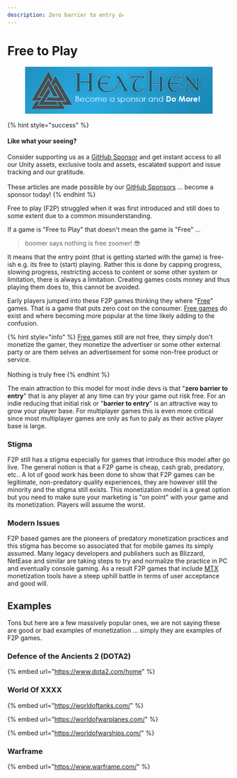```yaml
---
description: Zero barrier to entry 👍
---
```


# Free to Play

<figure><img src="../../../../.gitbook/assets/512x128 Sponsor Banner.png" alt="Become a sponsor and Do More"><figcaption></figcaption></figure>

{% hint style="success" %}
#### Like what your seeing?

Consider supporting us as a [GitHub Sponsor](../../../../where-to-buy/become-a-sponsor.md) and get instant access to all our Unity assets, exclusive tools and assets, escalated support and issue tracking and our gratitude.\
\
These articles are made possible by our [GitHub Sponsors](https://github.com/sponsors/heathen-engineering) ... become a sponsor today!
{% endhint %}

Free to play (F2P) struggled when it was first introduced and still does to some extent due to a common misunderstanding.

If a game is "Free to Play" that doesn't mean the game is "Free" …&#x20;

> boomer says nothing is free zoomer! 😎

It means that the entry point (that is getting started with the game) is free-ish e.g. its free to (start) playing. Rather this is done by capping progress, slowing progress, restricting access to content or some other system or limitation, there is always a limitation. Creating games costs money and thus playing them does to, this cannot be avoided.

Early players jumped into these F2P games thinking they where "[Free](free.md)" games. That is a game that puts zero cost on the consumer. [Free games](free.md) do exist and where becoming more popular at the time likely adding to the confusion.

{% hint style="info" %}
[Free ](free.md)games still are not free, they simply don't monetize the gamer, they monetize the advertiser or some other external party or are them selves an advertisement for some non-free product or service.\
\
Nothing is truly free
{% endhint %}

The main attraction to this model for most indie devs is that "**zero barrier to entry**" that is any player at any time can try your game out risk free. For an indie reducing that initial risk or "**barrier to entry**" is an attractive way to grow your player base. For multiplayer games this is even more critical since most multiplayer games are only as fun to paly as their active player base is large.

### Stigma

F2P still has a stigma especially for games that introduce this model after go live. The general notion is that a F2P game is cheap, cash grab, predatory, etc.. A lot of good work has been done to show that F2P games can be legitimate, non-predatory quality experiences, they are however still the minority and the stigma still exists. This monetization model is a great option but you need to make sure your marketing is "on point" with your game and its monetization. Players will assume the worst.

### Modern Issues

F2P based games are the pioneers of predatory monetization practices and this stigma has become so associated that for mobile games its simply assumed. Many legacy developers and publishers such as Blizzard, NetEase and similar are taking steps to try and normalize the practice in PC and eventually console gaming. As a result F2P games that include [MTX ](../tools/microtransactions-mtx.md)monetization tools have a steep uphill battle in terms of user acceptance and good will.

## Examples

Tons but here are a few massively popular ones, we are not saying these are good or bad examples of monetization ... simply they are examples of F2P games.

### Defence of the Ancients 2 (DOTA2)

{% embed url="https://www.dota2.com/home" %}

### World Of XXXX

{% embed url="https://worldoftanks.com/" %}

{% embed url="https://worldofwarplanes.com/" %}

{% embed url="https://worldofwarships.com/" %}

### Warframe

{% embed url="https://www.warframe.com/" %}
